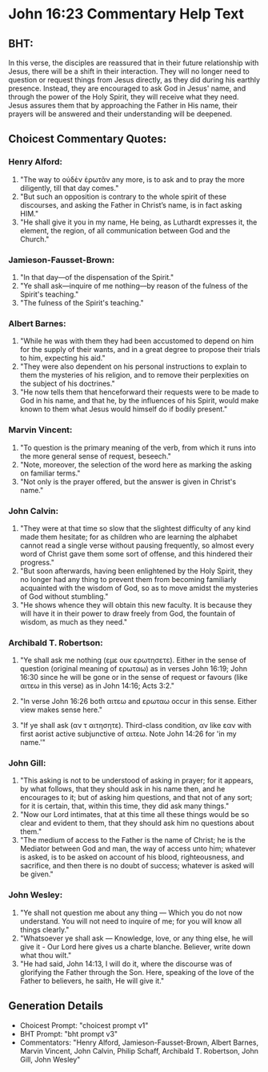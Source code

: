 # John 16:23 Commentary Help Text

## BHT:
In this verse, the disciples are reassured that in their future relationship with Jesus, there will be a shift in their interaction. They will no longer need to question or request things from Jesus directly, as they did during his earthly presence. Instead, they are encouraged to ask God in Jesus' name, and through the power of the Holy Spirit, they will receive what they need. Jesus assures them that by approaching the Father in His name, their prayers will be answered and their understanding will be deepened.

## Choicest Commentary Quotes:
### Henry Alford:
1. "The way to οὐδὲν ἐρωτᾶν any more, is to ask and to pray the more diligently, till that day comes."
2. "But such an opposition is contrary to the whole spirit of these discourses, and asking the Father in Christ’s name, is in fact asking HIM."
3. "He shall give it you in my name, He being, as Luthardt expresses it, the element, the region, of all communication between God and the Church."

### Jamieson-Fausset-Brown:
1. "In that day—of the dispensation of the Spirit." 
2. "Ye shall ask—inquire of me nothing—by reason of the fulness of the Spirit's teaching." 
3. "The fulness of the Spirit's teaching."

### Albert Barnes:
1. "While he was with them they had been accustomed to depend on him for the supply of their wants, and in a great degree to propose their trials to him, expecting his aid."
2. "They were also dependent on his personal instructions to explain to them the mysteries of his religion, and to remove their perplexities on the subject of his doctrines."
3. "He now tells them that henceforward their requests were to be made to God in his name, and that he, by the influences of his Spirit, would make known to them what Jesus would himself do if bodily present."

### Marvin Vincent:
1. "To question is the primary meaning of the verb, from which it runs into the more general sense of request, beseech."
2. "Note, moreover, the selection of the word here as marking the asking on familiar terms."
3. "Not only is the prayer offered, but the answer is given in Christ's name."

### John Calvin:
1. "They were at that time so slow that the slightest difficulty of any kind made them hesitate; for as children who are learning the alphabet cannot read a single verse without pausing frequently, so almost every word of Christ gave them some sort of offense, and this hindered their progress."
2. "But soon afterwards, having been enlightened by the Holy Spirit, they no longer had any thing to prevent them from becoming familiarly acquainted with the wisdom of God, so as to move amidst the mysteries of God without stumbling."
3. "He shows whence they will obtain this new faculty. It is because they will have it in their power to draw freely from God, the fountain of wisdom, as much as they need."

### Archibald T. Robertson:
1. "Ye shall ask me nothing (εμε ουκ ερωτησετε). Either in the sense of question (original meaning of ερωταω) as in verses John 16:19; John 16:30 since he will be gone or in the sense of request or favours (like αιτεω in this verse) as in John 14:16; Acts 3:2."

2. "In verse John 16:26 both αιτεω and ερωταω occur in this sense. Either view makes sense here."

3. "If ye shall ask (αν τ αιτησητε). Third-class condition, αν like εαν with first aorist active subjunctive of αιτεω. Note John 14:26 for 'in my name.'"



### John Gill:
1. "This asking is not to be understood of asking in prayer; for it appears, by what follows, that they should ask in his name then, and he encourages to it; but of asking him questions, and that not of any sort; for it is certain, that, within this time, they did ask many things."
2. "Now our Lord intimates, that at this time all these things would be so clear and evident to them, that they should ask him no questions about them."
3. "The medium of access to the Father is the name of Christ; he is the Mediator between God and man, the way of access unto him; whatever is asked, is to be asked on account of his blood, righteousness, and sacrifice, and then there is no doubt of success; whatever is asked will be given."

### John Wesley:
1. "Ye shall not question me about any thing — Which you do not now understand. You will not need to inquire of me; for you will know all things clearly."
2. "Whatsoever ye shall ask — Knowledge, love, or any thing else, he will give it - Our Lord here gives us a charte blanche. Believer, write down what thou wilt."
3. "He had said, John 14:13, I will do it, where the discourse was of glorifying the Father through the Son. Here, speaking of the love of the Father to believers, he saith, He will give it."


## Generation Details
- Choicest Prompt: "choicest prompt v1"
- BHT Prompt: "bht prompt v3"
- Commentators: "Henry Alford, Jamieson-Fausset-Brown, Albert Barnes, Marvin Vincent, John Calvin, Philip Schaff, Archibald T. Robertson, John Gill, John Wesley"
